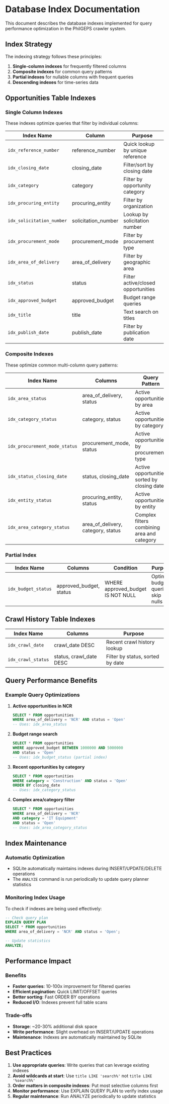 # Database Index Documentation

This document describes the database indexes implemented for query performance optimization in the PhilGEPS crawler system.

## Index Strategy

The indexing strategy follows these principles:
1. **Single-column indexes** for frequently filtered columns
2. **Composite indexes** for common query patterns
3. **Partial indexes** for nullable columns with frequent queries
4. **Descending indexes** for time-series data

## Opportunities Table Indexes

### Single Column Indexes
These indexes optimize queries that filter by individual columns:

| Index Name | Column | Purpose |
|------------|---------|---------|
| `idx_reference_number` | reference_number | Quick lookup by unique reference |
| `idx_closing_date` | closing_date | Filter/sort by closing date |
| `idx_category` | category | Filter by opportunity category |
| `idx_procuring_entity` | procuring_entity | Filter by organization |
| `idx_solicitation_number` | solicitation_number | Lookup by solicitation number |
| `idx_procurement_mode` | procurement_mode | Filter by procurement type |
| `idx_area_of_delivery` | area_of_delivery | Filter by geographic area |
| `idx_status` | status | Filter active/closed opportunities |
| `idx_approved_budget` | approved_budget | Budget range queries |
| `idx_title` | title | Text search on titles |
| `idx_publish_date` | publish_date | Filter by publication date |

### Composite Indexes
These optimize common multi-column query patterns:

| Index Name | Columns | Query Pattern |
|------------|---------|---------------|
| `idx_area_status` | area_of_delivery, status | Active opportunities by area |
| `idx_category_status` | category, status | Active opportunities by category |
| `idx_procurement_mode_status` | procurement_mode, status | Active opportunities by procurement type |
| `idx_status_closing_date` | status, closing_date | Active opportunities sorted by closing date |
| `idx_entity_status` | procuring_entity, status | Active opportunities by entity |
| `idx_area_category_status` | area_of_delivery, category, status | Complex filters combining area and category |

### Partial Index
| Index Name | Columns | Condition | Purpose |
|------------|---------|-----------|---------|
| `idx_budget_status` | approved_budget, status | WHERE approved_budget IS NOT NULL | Optimize budget queries, skip nulls |

## Crawl History Table Indexes

| Index Name | Columns | Purpose |
|------------|---------|---------|
| `idx_crawl_date` | crawl_date DESC | Recent crawl history lookup |
| `idx_crawl_status` | status, crawl_date DESC | Filter by status, sorted by date |

## Query Performance Benefits

### Example Query Optimizations

1. **Active opportunities in NCR**
   ```sql
   SELECT * FROM opportunities 
   WHERE area_of_delivery = 'NCR' AND status = 'Open'
   -- Uses: idx_area_status
   ```

2. **Budget range search**
   ```sql
   SELECT * FROM opportunities 
   WHERE approved_budget BETWEEN 1000000 AND 5000000 
   AND status = 'Open'
   -- Uses: idx_budget_status (partial index)
   ```

3. **Recent opportunities by category**
   ```sql
   SELECT * FROM opportunities 
   WHERE category = 'Construction' AND status = 'Open'
   ORDER BY closing_date
   -- Uses: idx_category_status
   ```

4. **Complex area/category filter**
   ```sql
   SELECT * FROM opportunities 
   WHERE area_of_delivery = 'NCR' 
   AND category = 'IT Equipment' 
   AND status = 'Open'
   -- Uses: idx_area_category_status
   ```

## Index Maintenance

### Automatic Optimization
- SQLite automatically maintains indexes during INSERT/UPDATE/DELETE operations
- The `ANALYZE` command is run periodically to update query planner statistics

### Monitoring Index Usage
To check if indexes are being used effectively:

```sql
-- Check query plan
EXPLAIN QUERY PLAN 
SELECT * FROM opportunities 
WHERE area_of_delivery = 'NCR' AND status = 'Open';

-- Update statistics
ANALYZE;
```

## Performance Impact

### Benefits
- **Faster queries**: 10-100x improvement for filtered queries
- **Efficient pagination**: Quick LIMIT/OFFSET queries
- **Better sorting**: Fast ORDER BY operations
- **Reduced I/O**: Indexes prevent full table scans

### Trade-offs
- **Storage**: ~20-30% additional disk space
- **Write performance**: Slight overhead on INSERT/UPDATE operations
- **Maintenance**: Indexes are automatically maintained by SQLite

## Best Practices

1. **Use appropriate queries**: Write queries that can leverage existing indexes
2. **Avoid wildcards at start**: Use `title LIKE 'search%'` not `title LIKE '%search%'`
3. **Order matters in composite indexes**: Put most selective columns first
4. **Monitor performance**: Use EXPLAIN QUERY PLAN to verify index usage
5. **Regular maintenance**: Run ANALYZE periodically to update statistics